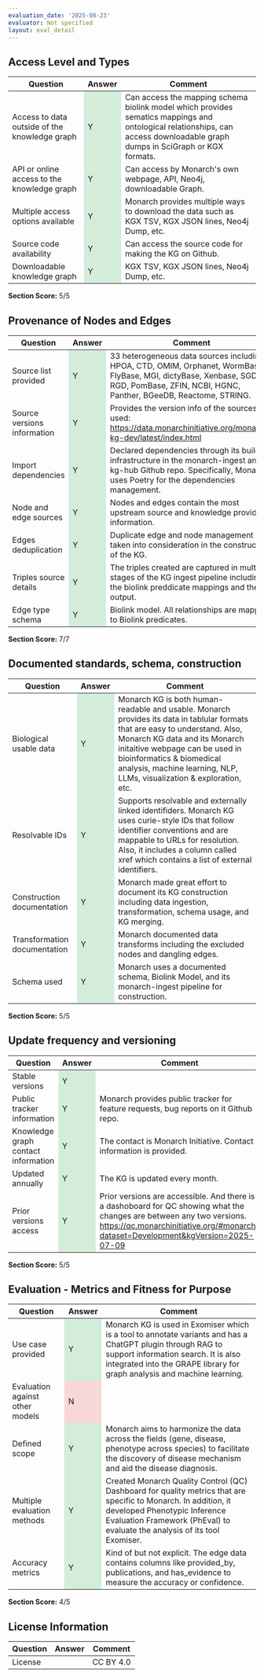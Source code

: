 ```yaml
---
evaluation_date: '2025-08-23'
evaluator: Not specified
layout: eval_detail
---
```


## Access Level and Types
<div class="table-responsive">
<table class="table table-striped">
<thead><tr><th>Question</th><th>Answer</th><th>Comment</th></tr></thead><tbody>
<tr><td>Access to data outside of the knowledge graph</td><td style="background-color:#d4edda;">Y</td><td>Can access the mapping schema biolink model which provides sematics mappings and ontological relationships, can access downloadable graph dumps in SciGraph or KGX formats.</td></tr>
<tr><td>API or online access to the knowledge graph</td><td style="background-color:#d4edda;">Y</td><td>Can access by Monarch&#x27;s own webpage, API, Neo4j, downloadable Graph.</td></tr>
<tr><td>Multiple access options available</td><td style="background-color:#d4edda;">Y</td><td>Monarch provides multiple ways to download the data such as KGX TSV, KGX JSON lines, Neo4j Dump, etc.</td></tr>
<tr><td>Source code availability</td><td style="background-color:#d4edda;">Y</td><td>Can access the source code for making the KG on Github.</td></tr>
<tr><td>Downloadable knowledge graph</td><td style="background-color:#d4edda;">Y</td><td>KGX TSV, KGX JSON lines, Neo4j Dump, etc.</td></tr>
</tbody></table></div>
<p><strong>Section Score:</strong> 5/5</p>

## Provenance of Nodes and Edges
<div class="table-responsive">
<table class="table table-striped">
<thead><tr><th>Question</th><th>Answer</th><th>Comment</th></tr></thead><tbody>
<tr><td>Source list provided</td><td style="background-color:#d4edda;">Y</td><td>33 heterogeneous data sources including HPOA, CTD, OMIM, Orphanet, WormBase, FlyBase, MGI, dictyBase, Xenbase, SGD, RGD, PomBase, ZFIN, NCBI, HGNC, Panther, BGeeDB, Reactome, STRING.</td></tr>
<tr><td>Source versions information</td><td style="background-color:#d4edda;">Y</td><td>Provides the version info of the sources used: <a href="https://data.monarchinitiative.org/monarch-kg-dev/latest/index.html">https://data.monarchinitiative.org/monarch-kg-dev/latest/index.html</a></td></tr>
<tr><td>Import dependencies</td><td style="background-color:#d4edda;">Y</td><td>Declared dependencies through its build infrastructure in the monarch-ingest and kg-hub Github repo. Specifically, Monarch uses Poetry for the dependencies management.</td></tr>
<tr><td>Node and edge sources</td><td style="background-color:#d4edda;">Y</td><td>Nodes and edges contain the most upstream source and knowledge provider information.</td></tr>
<tr><td>Edges deduplication</td><td style="background-color:#d4edda;">Y</td><td>Duplicate edge and node management is taken into consideration in the construction of the KG.</td></tr>
<tr><td>Triples source details</td><td style="background-color:#d4edda;">Y</td><td>The triples created are captured in multiple stages of the KG ingest pipeline including the biolink preddicate mappings and the output.</td></tr>
<tr><td>Edge type schema</td><td style="background-color:#d4edda;">Y</td><td>Biolink model. All relationships are mapped to Biolink predicates.</td></tr>
</tbody></table></div>
<p><strong>Section Score:</strong> 7/7</p>

## Documented standards, schema, construction
<div class="table-responsive">
<table class="table table-striped">
<thead><tr><th>Question</th><th>Answer</th><th>Comment</th></tr></thead><tbody>
<tr><td>Biological usable data</td><td style="background-color:#d4edda;">Y</td><td>Monarch KG is both human-readable and usable. Monarch provides its data in tablular formats that are easy to understand. Also, Monarch KG data and its Monarch initaitive webpage can be used in bioinformatics &amp; biomedical analysis, machine learning, NLP, LLMs, visualization &amp; exploration, etc.</td></tr>
<tr><td>Resolvable IDs</td><td style="background-color:#d4edda;">Y</td><td>Supports resolvable and externally linked identifiders. Monarch KG uses curie-style IDs that follow identifier conventions and are mappable to URLs for resolution. Also, it includes a column called xref which contains a list of external identifiers.</td></tr>
<tr><td>Construction documentation</td><td style="background-color:#d4edda;">Y</td><td>Monarch made great effort to document its KG construction including data ingestion, transformation, schema usage, and KG merging.</td></tr>
<tr><td>Transformation documentation</td><td style="background-color:#d4edda;">Y</td><td>Monarch documented data transforms including the excluded nodes and dangling edges.</td></tr>
<tr><td>Schema used</td><td style="background-color:#d4edda;">Y</td><td>Monarch uses a documented schema, Biolink Model, and its monarch-ingest pipeline for construction.</td></tr>
</tbody></table></div>
<p><strong>Section Score:</strong> 5/5</p>

## Update frequency and versioning
<div class="table-responsive">
<table class="table table-striped">
<thead><tr><th>Question</th><th>Answer</th><th>Comment</th></tr></thead><tbody>
<tr><td>Stable versions</td><td style="background-color:#d4edda;">Y</td><td></td></tr>
<tr><td>Public tracker information</td><td style="background-color:#d4edda;">Y</td><td>Monarch provides public tracker for feature requests, bug reports on it Github repo.</td></tr>
<tr><td>Knowledge graph contact information</td><td style="background-color:#d4edda;">Y</td><td>The contact is Monarch Initiative. Contact information is provided.</td></tr>
<tr><td>Updated annually</td><td style="background-color:#d4edda;">Y</td><td>The KG is updated every month.</td></tr>
<tr><td>Prior versions access</td><td style="background-color:#d4edda;">Y</td><td>Prior versions are accessible. And there is a dashoboard for QC showing what the changes are between any two versions. <a href="https://qc.monarchinitiative.org/#monarch?dataset=Development&amp;kgVersion=2025-07-09">https://qc.monarchinitiative.org/#monarch?dataset=Development&amp;kgVersion=2025-07-09</a></td></tr>
</tbody></table></div>
<p><strong>Section Score:</strong> 5/5</p>

## Evaluation - Metrics and Fitness for Purpose
<div class="table-responsive">
<table class="table table-striped">
<thead><tr><th>Question</th><th>Answer</th><th>Comment</th></tr></thead><tbody>
<tr><td>Use case provided</td><td style="background-color:#d4edda;">Y</td><td>Monarch KG is used in Exomiser which is a tool to annotate variants and has a ChatGPT plugin through RAG to support information search. It is also integrated into the GRAPE library for graph analysis and machine learning.</td></tr>
<tr><td>Evaluation against other models</td><td style="background-color:#f8d7da;">N</td><td></td></tr>
<tr><td>Defined scope</td><td style="background-color:#d4edda;">Y</td><td>Monarch aims to harmonize the data across the fields (gene, disease, phenotype across species) to facilitate the discovery of disease mechanism and aid the disease diagnosis.</td></tr>
<tr><td>Multiple evaluation methods</td><td style="background-color:#d4edda;">Y</td><td>Created Monarch Quality Control (QC) Dashboard for quality metrics that are specific to Monarch. In addition, it developed Phenotypic Inference Evaluation Framework (PhEval) to evaluate the analysis of its tool Exomiser.</td></tr>
<tr><td>Accuracy metrics</td><td style="background-color:#d4edda;">Y</td><td>Kind of but not explicit. The edge data contains columns like provided_by, publications, and has_evidence to measure the accuracy or confidence.</td></tr>
</tbody></table></div>
<p><strong>Section Score:</strong> 4/5</p>

## License Information
<div class="table-responsive">
<table class="table table-striped">
<thead><tr><th>Question</th><th>Answer</th><th>Comment</th></tr></thead><tbody>
<tr><td>License</td><td></td><td>CC BY 4.0</td></tr>
</tbody></table></div>


